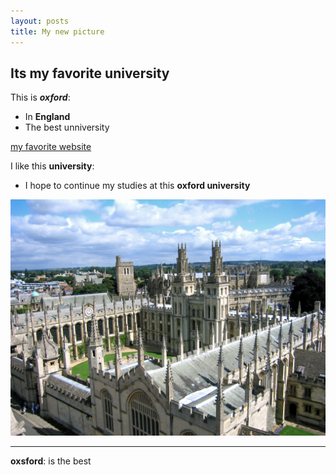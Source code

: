 ```yaml
---
layout: posts
title: My new picture
---
```


## Its my favorite university
This is ***oxford***:
- In **England**
- The best unniversity
 
 

[my favorite website](http://www.google.com)

I like this **university**:
- I hope to continue my studies at this **oxford university**




![alt text](../assets/images/oxford.jpg "university Picture")

---
**oxsford**: is the best
